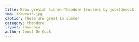 ```yaml
---
title: Brow greyish linnen Theodore trousers by joostdecock
img: showcase.jpg
caption: These are great in summer
category: theodore
layout: showcase
author: Joost De Cock
---
```

